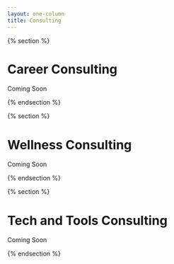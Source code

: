 ```yaml
---
layout: one-column
title: Consulting
---
```


{% section %}

# Career Consulting

Coming Soon

{% endsection %}

{% section %}

# Wellness Consulting

Coming Soon

{% endsection %}

{% section %}

# Tech and Tools Consulting

Coming Soon

{% endsection %}
